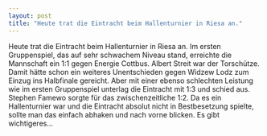 ```yaml
---
layout: post
title: "Heute trat die Eintracht beim Hallenturnier in Riesa an."
---
```


Heute trat die Eintracht beim Hallenturnier in Riesa an. Im ersten Gruppenspiel, das auf sehr schwachem Niveau stand, erreichte die Mannschaft ein 1:1 gegen Energie Cottbus. Albert Streit war der Torschütze. Damit hätte schon ein weiteres Unentschieden gegen Widzew Lodz zum Einzug ins Halbfinale gereicht. Aber mit einer ebenso schlechten Leistung wie im ersten Gruppenspiel unterlag die Eintracht mit 1:3 und schied aus. Stephen Famewo sorgte für das zwischenzeitliche 1:2. Da es ein Hallenturnier war und die Eintracht absolut nicht in Bestbesetzung spielte, sollte man das einfach abhaken und nach vorne blicken. Es gibt wichtigeres...

